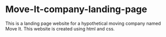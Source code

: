 # Move-It-company-landing-page
This is a landing page website for a hypothetical moving company named Move It. This website is created using html and css.
